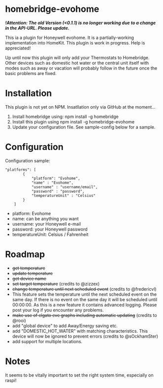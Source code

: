 # homebridge-evohome

***!Attention: The old Version (<0.1.1) is no longer working due to a change in the API-URL. Please update.***

This ia a plugin for Honeywell evohome. It is a partially-working implementation into HomeKit. This plugin is work in progress. Help is appreciated!

Up until now this plugin will only add your Thermostats to Homebridge. Other devices such as domestic hot water or the central unit itself with modes such as away or vacation will probably follow in the future once the basic problems are fixed.

# Installation

This plugin is not yet on NPM. Insatllation only via GitHub at the moment...

1. Install homebridge using: npm install -g homebridge <br>
2. Install this plugin using npm install -g homebridge-evohome
3. Update your configuration file. See sample-config below for a sample.

# Configuration

Configuration sample:

```
"platforms": [
        {
            "platform": "Evohome",
            "name" : "Evohome",
            "username" : "username/email",
            "password" : "password",
            "temperatureUnit" : "Celsius"
        }
    ]
```

- platform: Evohome
- name: can be anything you want
- username: your Honeywell e-mail
- password: your Honeywell password
- temperatureUnit: Celsius / Fahrenheit

# Roadmap

- ~~get temperature~~
- ~~update temperature~~
- ~~get device name~~
- ~~set target temperature~~ (credits to @zizzex)
- ~~change temperature until next scheduled event~~ (credits to @fredericvl)
 - This feature sets the temperature until the next scheduled event on the same day. If there is no event on the same day it will be scheduled until 00:00:00. As this is a new feature it contains advanced logging. Please post your log if you encounter any problems.
- ~~make use of elgato eve graphs including automatic updating~~ (credits to @rooi)
- add "global device" to add Away/Energy saving etc.
- add "DOMESTIC_HOT_WATER" with matching characteristics. This device will now be ignored to prevent errors (credits to @sOckhamSter)
- add support for multiple locations.

# Notes

It seems to be vitally important to set the right system time, especially on raspi!
